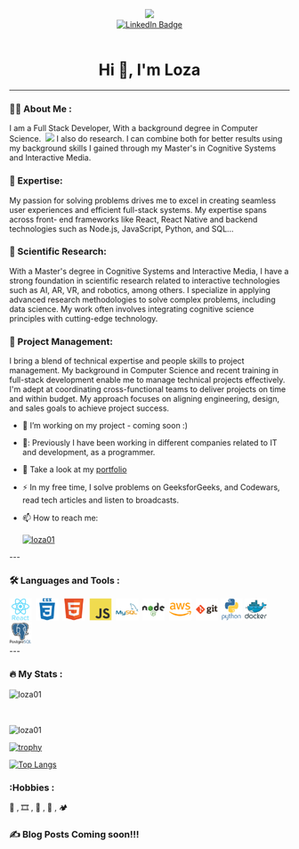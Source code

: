 <div id="header" align="center">
    <img src="https://i.giphy.com/media/v1.Y2lkPTc5MGI3NjExM2V1NncwbGJqMzVlM3h5Z3FlODdmNmZndnNhbDAxaXB6dDc4Z3hudyZlcD12MV9pbnRlcm5hbF9naWZfYnlfaWQmY3Q9Zw/GQty4dYXeVkOeMzqVx/giphy.gif" width="100"/>
    <div id="badges">
      <a href="https://www.linkedin.com/in/loza-tadesse">
        <img src="https://img.shields.io/badge/LinkedIn-blue?style=for-the-badge&logo=linkedin&logoColor=white" alt="LinkedIn Badge"/>
      </a>
    </div>
     <img src="https://komarev.com/ghpvc/?username=your-github-loza01&style=flat-square&color=blue" alt=""/>
    <h1 align="center">Hi 👋, I'm Loza</h1>
  </div>
  
  ---
  
  ### :woman_technologist: About Me :
  I am a Full Stack Developer, With a background degree in Computer Science.  <img src="https://media.giphy.com/media/WUlplcMpOCEmTGBtBW/giphy.gif" width="30"> 
  I also do research. I can combine both for better results using my background skills I gained through my Master's in Cognitive Systems and Interactive Media.
  ### 🚀 Expertise:
  My passion for solving problems drives me to excel in creating seamless user experiences and efficient full-stack systems. My expertise spans across front- 
  end frameworks like React, React Native and backend technologies such as Node.js, JavaScript, Python, and SQL...

### 📑 Scientific Research: 
With a Master's degree in Cognitive Systems and Interactive Media, I have a strong foundation in scientific research related to interactive technologies such as AI, AR, VR, and robotics, among others. I specialize in applying advanced research methodologies to solve complex problems, including data science. My work often involves integrating cognitive science principles with cutting-edge technology.

### 📂 Project Management:
I bring a blend of technical expertise and people skills to project management. My background in Computer Science and recent training in full-stack development enable me to manage technical projects effectively. I'm adept at coordinating cross-functional teams to deliver projects on time and within budget. My approach focuses on aligning engineering, design, and sales goals to achieve project success.

  - :telescope: I’m working on my project - coming soon :)
  - 👷:  Previously I have been working in different companies related to IT and development, as a programmer.
  
  - :seedling: Take a look at my <a href = "https://loza01.github.io/Loza-Tadesse">portfolio</a>
  
  - :zap: In my free time, I solve problems on GeeksforGeeks, and Codewars, read tech articles and listen to broadcasts.
  
  - :mailbox: How to reach me: <p align="left">
<a href="https://www.linkedin.com/in/loza-tadesse" target="blank"><img align="center" src="https://raw.githubusercontent.com/rahuldkjain/github-profile-readme-generator/master/src/images/icons/Social/linked-in-alt.svg" alt="loza01" height="30" width="40" /></a>
</p>
  ---
  
  ### :hammer_and_wrench: Languages and Tools :
  <div>
  <img src="https://github.com/devicons/devicon/blob/master/icons/react/react-original-wordmark.svg" title="React" alt="React" width="40" height="40"/>&nbsp;
  <img src="https://github.com/devicons/devicon/blob/master/icons/css3/css3-plain-wordmark.svg"  title="CSS3" alt="CSS" width="40" height="40"/>&nbsp;
  <img src="https://github.com/devicons/devicon/blob/master/icons/html5/html5-original.svg" title="HTML5" alt="HTML" width="40" height="40"/>&nbsp;
  <img src="https://github.com/devicons/devicon/blob/master/icons/javascript/javascript-original.svg" title="JavaScript" alt="JavaScript" width="40" height="40"/>&nbsp;
  <img src="https://github.com/devicons/devicon/blob/master/icons/mysql/mysql-original-wordmark.svg" title="MySQL"  alt="MySQL" width="40" height="40"/>&nbsp;
  <img src="https://github.com/devicons/devicon/blob/master/icons/nodejs/nodejs-original-wordmark.svg" title="NodeJS" alt="NodeJS" width="40" height="40"/>&nbsp;
  <img src="https://github.com/devicons/devicon/blob/master/icons/amazonwebservices/amazonwebservices-plain-wordmark.svg" title="AWS" alt="AWS" width="40" height="40"/>&nbsp;
  <img src="https://github.com/devicons/devicon/blob/master/icons/git/git-original-wordmark.svg" title="Git" **alt="Git" width="40" height="40"/>
  <img src="https://github.com/devicons/devicon/blob/master/icons/python/python-original-wordmark.svg" title="python" **alt="Git" width="40" height="40"/>
   <img src="https://github.com/devicons/devicon/blob/master/icons/docker/docker-original-wordmark.svg" title="docker" **alt="docker" width="40" height="40"/>
  <a href="https://www.postgresql.org" target="_blank" rel="noreferrer"> <img src="https://raw.githubusercontent.com/devicons/devicon/master/icons/postgresql/postgresql-original-wordmark.svg" alt="postgresql" width="40" height="40"/> </a>

</div>
  ---
  
  ### :fire: My Stats :
  <p><img align="center" src="https://github-readme-stats.vercel.app/api?username=loza01&show_icons=true&locale=en" alt="loza01" /></p>
  </br>
  <p><img align="center" src="https://github-readme-streak-stats.herokuapp.com/?user=loza01" alt="loza01" /></p>
  
  [![trophy](https://github-profile-trophy.vercel.app/?username=loza01&title=Repositories,Commits,Issues,PullRequests,Reviews,MultiLanguage&no-frame=true&no-bg=true)](https://github.com/ryo-ma/github-profile-trophy)
  
  [![Top Langs](https://github-readme-stats.vercel.app/api/top-langs/?username=loza01&layout=compact&theme=vision-friendly-dark)](https://github.com/anuraghazra/github-readme-stats)
  
### :Hobbies :
🏇 , 🎞️ , 🎵 , 🏃 , 🏕️

  ### :writing_hand: Blog Posts Coming soon!!!
  <!-- BLOG-POST-LIST:START -->
  <!-- BLOG-POST-LIST:END -->
  
  


